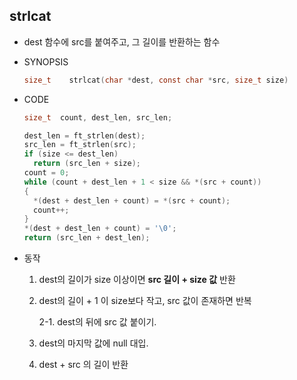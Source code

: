 ## strlcat

- dest 함수에 src를 붙여주고, 그 길이를 반환하는 함수

- SYNOPSIS

  ```c
  size_t	strlcat(char *dest, const char *src, size_t size)
  ```

- CODE

  ```c
  size_t  count, dest_len, src_len;
  
  dest_len = ft_strlen(dest);
  src_len = ft_strlen(src);
  if (size <= dest_len)
  	return (src_len + size);
  count = 0;
  while (count + dest_len + 1 < size && *(src + count))
  {
  	*(dest + dest_len + count) = *(src + count);
  	count++;
  }
  *(dest + dest_len + count) = '\0';
  return (src_len + dest_len);
  ```
  
- 동작
  1. dest의 길이가 size 이상이면 **src 길이 + size 값** 반환

  2. dest의 길이 + 1 이 size보다 작고, src 값이 존재하면 반복

     2-1. dest의 뒤에 src 값 붙이기.
  
  3. dest의 마지막 값에 null 대입.
  
  4. dest + src 의 길이 반환
  